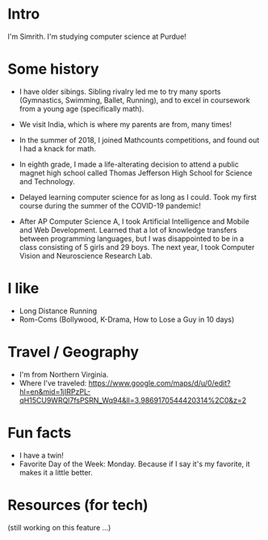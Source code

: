 # Intro

I'm Simrith. I'm studying computer science at Purdue!

# Some history

<!-- - My parents are from Bihar. Their honeymoon was Washington D.C., and five years later, they had my older brother. Three years after that, they were BLESSED with twins--Amrith and Me, Simrith. -->

- I have older sibings. Sibling rivalry led me to try many sports (Gymnastics, Swimming, Ballet, Running), and to excel in coursework from a young age (specifically math).

- We visit India, which is where my parents are from, many times!

- In the summer of 2018, I joined Mathcounts competitions, and found out I had a knack for math.

- In eighth grade, I made a life-alterating decision to attend a public magnet high school called Thomas Jefferson High School for Science and Technology.

- Delayed learning computer science for as long as I could. Took my first course during the summer of the COVID-19 pandemic!

- After AP Computer Science A, I took Artificial Intelligence and Mobile and Web Development. Learned that a lot of knowledge transfers between programming languages, but I was disappointed to be in a class consisting of 5 girls and 29 boys. The next year, I took Computer Vision and Neuroscience Research Lab.

<!-- - My journey into tech is unique to me, but there are countless stories of women  -->

# I like

- Long Distance Running
- Rom-Coms (Bollywood, K-Drama, How to Lose a Guy in 10 days)

# Travel / Geography

- I'm from Northern Virginia.
- Where I've traveled: https://www.google.com/maps/d/u/0/edit?hl=en&mid=1jIRPzPL-qH15CU9WRQl7fsPSRN_Wq94&ll=3.9869170544420314%2C0&z=2

# Fun facts

- I have a twin!
- Favorite Day of the Week: Monday. Because if I say it's my favorite, it makes it a little better.

<!-- # I dream of

- Inspiring and feeling inspired.
- Being a female tech founder with my high social impact solution
- Enabling a brighter future for everyone, regardless of political or socioeconomic status.
- Treating every individual with genuine kindness and respect.
- Staying curious.
- Continually improving. -->

# Resources (for tech)

(still working on this feature ...)

<!-- # Websites from people I admire

If we are friends and you feel like you belong on this list, you're probably right. Submit a PR, or ask me and I'll add you. -->
